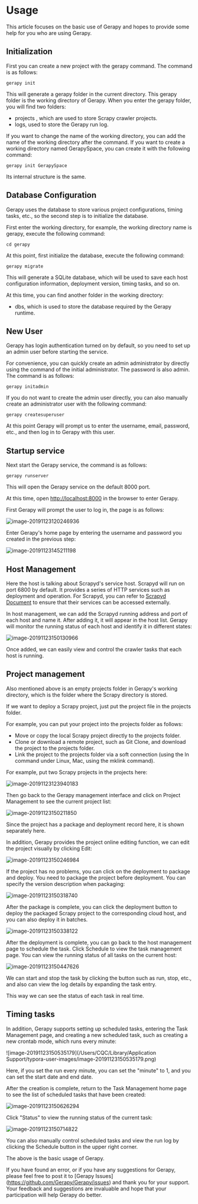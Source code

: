 # Usage

This article focuses on the basic use of Gerapy and hopes to provide some help for you who are using Gerapy.

## Initialization

First you can create a new project with the gerapy command. The command is as follows:

```
gerapy init
```

This will generate a gerapy folder in the current directory. This gerapy folder is the working directory of Gerapy. When you enter the gerapy folder, you will find two folders:

* projects , which are used to store Scrapy crawler projects.
* logs, used to store the Gerapy run log.

If you want to change the name of the working directory, you can add the name of the working directory after the command. If you want to create a working directory named GerapySpace, you can create it with the following command:

```
gerapy init GerapySpace
```

Its internal structure is the same.

## Database Configuration

Gerapy uses the database to store various project configurations, timing tasks, etc., so the second step is to initialize the database.

First enter the working directory, for example, the working directory name is gerapy, execute the following command:

```
cd gerapy
```

At this point, first initialize the database, execute the following command:

```
gerapy migrate
```

This will generate a SQLite database, which will be used to save each host configuration information, deployment version, timing tasks, and so on.

At this time, you can find another folder in the working directory:

* dbs, which is used to store the database required by the Gerapy runtime.

## New User

Gerapy has login authentication turned on by default, so you need to set up an admin user before starting the service.

For convenience, you can quickly create an admin administrator by directly using the command of the initial administrator. The password is also admin. The command is as follows:

```
gerapy initadmin
```

If you do not want to create the admin user directly, you can also manually create an administrator user with the following command:

```
gerapy createsuperuser
```

At this point Gerapy will prompt us to enter the username, email, password, etc., and then log in to Gerapy with this user.

## Startup service

Next start the Gerapy service, the command is as follows:

```
gerapy runserver
```

This will open the Gerapy service on the default 8000 port.

At this time, open [http://localhost:8000](http://localhost:8000) in the browser to enter Gerapy.

First Gerapy will prompt the user to log in, the page is as follows:

![image-20191123120246936](https://qiniu.cuiqingcai.com/2019-11-23-040248.png)

Enter Gerapy's home page by entering the username and password you created in the previous step:

![image-20191123145211198](https://qiniu.cuiqingcai.com/2019-11-23-065223.png)

## Host Management

Here the host is talking about Scrapyd's service host. Scrapyd will run on port 6800 by default. It provides a series of HTTP services such as deployment and operation. For Scrapyd, you can refer to [Scrapyd Document](https://scrapyd.readthedocs.io/ ) to ensure that their services can be accessed externally.

In host management, we can add the Scrapyd running address and port of each host and name it. After adding it, it will appear in the host list. Gerapy will monitor the running status of each host and identify it in different states:

![image-20191123150130966](https://qiniu.cuiqingcai.com/2019-11-23-070132.png)

Once added, we can easily view and control the crawler tasks that each host is running.

## Project management

Also mentioned above is an empty projects folder in Gerapy's working directory, which is the folder where the Scrapy directory is stored.

If we want to deploy a Scrapy project, just put the project file in the projects folder.

For example, you can put your project into the projects folder as follows:

* Move or copy the local Scrapy project directly to the projects folder.
* Clone or download a remote project, such as Git Clone, and download the project to the projects folder.
* Link the project to the projects folder via a soft connection (using the ln command under Linux, Mac, using the mklink command).

For example, put two Scrapy projects in the projects here:

![image-20191123123940183](https://qiniu.cuiqingcai.com/2019-11-23-043941.png)

Then go back to the Gerapy management interface and click on Project Management to see the current project list:

![image-20191123150211850](https://qiniu.cuiqingcai.com/2019-11-23-070213.png)

Since the project has a package and deployment record here, it is shown separately here.

In addition, Gerapy provides the project online editing function, we can edit the project visually by clicking Edit:

![image-20191123150246984](https://qiniu.cuiqingcai.com/2019-11-23-070248.png)

If the project has no problems, you can click on the deployment to package and deploy. You need to package the project before deployment. You can specify the version description when packaging:

![image-20191123150318740](https://qiniu.cuiqingcai.com/2019-11-23-070321.png)

After the package is complete, you can click the deployment button to deploy the packaged Scrapy project to the corresponding cloud host, and you can also deploy it in batches.

![image-20191123150338122](https://qiniu.cuiqingcai.com/2019-11-23-070339.png)

After the deployment is complete, you can go back to the host management page to schedule the task. Click Schedule to view the task management page. You can view the running status of all tasks on the current host:

![image-20191123150447626](https://qiniu.cuiqingcai.com/2019-11-23-070453.png)

We can start and stop the task by clicking the button such as run, stop, etc., and also can view the log details by expanding the task entry.

This way we can see the status of each task in real time.

## Timing tasks

In addition, Gerapy supports setting up scheduled tasks, entering the Task Management page, and creating a new scheduled task, such as creating a new crontab mode, which runs every minute:

![image-20191123150535179](/Users/CQC/Library/Application Support/typora-user-images/image-20191123150535179.png)

Here, if you set the run every minute, you can set the "minute" to 1, and you can set the start date and end date.

After the creation is complete, return to the Task Management home page to see the list of scheduled tasks that have been created:

![image-20191123150626294](https://qiniu.cuiqingcai.com/2019-11-23-070627.png)

Click "Status" to view the running status of the current task:

![image-20191123150714822](https://qiniu.cuiqingcai.com/2019-11-23-070716.png)

You can also manually control scheduled tasks and view the run log by clicking the Schedule button in the upper right corner.

The above is the basic usage of Gerapy.

If you have found an error, or if you have any suggestions for Gerapy, please feel free to post it to [Gerapy Issues] (https://github.com/Gerapy/Gerapy/issues) and thank you for your support. Your feedback and suggestions are invaluable and hope that your participation will help Gerapy do better.